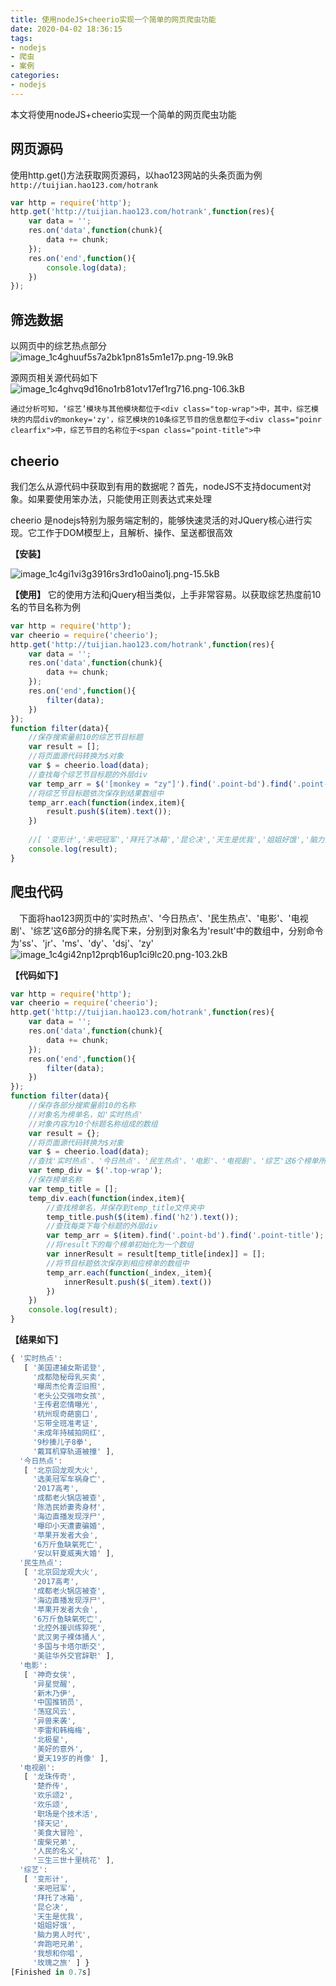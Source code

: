 ```yaml
---
title: 使用nodeJS+cheerio实现一个简单的网页爬虫功能
date: 2020-04-02 18:36:15
tags:
- nodejs
- 爬虫
- 案例
categories:
- nodejs
---
```


本文将使用nodeJS+cheerio实现一个简单的网页爬虫功能

## 网页源码
使用http.get()方法获取网页源码，以hao123网站的头条页面为例
`http://tuijian.hao123.com/hotrank`
``` javascript
var http = require('http');
http.get('http://tuijian.hao123.com/hotrank',function(res){
    var data = '';
    res.on('data',function(chunk){
        data += chunk;
    });
    res.on('end',function(){
        console.log(data);
    })
});
```
<!-- more -->
## 筛选数据
以网页中的综艺热点部分
![image_1c4ghuuf5s7a2bk1pn81s5m1e17p.png-19.9kB][1]

源网页相关源代码如下
![image_1c4ghvq9d16no1rb81otv17ef1rg716.png-106.3kB][2]


```
通过分析可知，‘综艺’模块与其他模块都位于<div class="top-wrap">中，其中，综艺模块的内层div的monkey='zy'，综艺模块的10条综艺节目的信息都位于<div class="poinr clearfix">中，综艺节目的名称位于<span class="point-title">中
```

## cheerio
我们怎么从源代码中获取到有用的数据呢？首先，nodeJS不支持document对象。如果要使用笨办法，只能使用正则表达式来处理

cheerio 是nodejs特别为服务端定制的，能够快速灵活的对JQuery核心进行实现。它工作于DOM模型上，且解析、操作、呈送都很高效

**【安装】**

![image_1c4gi1vi3g3916rs3rd1o0aino1j.png-15.5kB][3]


**【使用】**
它的使用方法和jQuery相当类似，上手非常容易。以获取综艺热度前10名的节目名称为例
``` javascript
var http = require('http');
var cheerio = require('cheerio');
http.get('http://tuijian.hao123.com/hotrank',function(res){
    var data = '';
    res.on('data',function(chunk){
        data += chunk;
    });
    res.on('end',function(){
        filter(data);
    })
});
function filter(data){
    //保存搜索量前10的综艺节目标题
    var result = [];
    //将页面源代码转换为$对象
    var $ = cheerio.load(data);
    //查找每个综艺节目标题的外层div
    var temp_arr = $('[monkey = "zy"]').find('.point-bd').find('.point-title');
    //将综艺节目标题依次保存到结果数组中
    temp_arr.each(function(index,item){
        result.push($(item).text());
    })
    
    //[ '变形计','来吧冠军','拜托了冰箱','昆仑决','天生是优我','姐姐好饿','脑力男人时代','奔跑吧兄弟','我想和你唱','玫瑰之旅' ]
    console.log(result);
}
```

## 爬虫代码
　下面将hao123网页中的'实时热点'、'今日热点'、'民生热点'、'电影'、'电视剧'、'综艺'这6部分的排名爬下来，分别到对象名为'result'中的数组中，分别命令为'ss'、'jr'、'ms'、'dy'、'dsj'、'zy'
　![image_1c4gi42np12prqb16up1ci9lc20.png-103.2kB][4]


  [1]: http://static.zybuluo.com/wp0214/bqzguv8jnanuu54eds2ejo81/image_1c4ghuuf5s7a2bk1pn81s5m1e17p.png
  [2]: http://static.zybuluo.com/wp0214/mlhm6kp2pnpdje3tezukme7t/image_1c4ghvq9d16no1rb81otv17ef1rg716.png
  [3]: http://static.zybuluo.com/wp0214/dy77b8ris2x9ln9mbua4kli7/image_1c4gi1vi3g3916rs3rd1o0aino1j.png
  [4]: http://static.zybuluo.com/wp0214/07j777aovt2viwi0xr6pzrd9/image_1c4gi42np12prqb16up1ci9lc20.png
  
**【代码如下】**
``` javascript
var http = require('http');
var cheerio = require('cheerio');
http.get('http://tuijian.hao123.com/hotrank',function(res){
    var data = '';
    res.on('data',function(chunk){
        data += chunk;
    });
    res.on('end',function(){
        filter(data);
    })
});
function filter(data){
    //保存各部分搜索量前10的名称
    //对象名为榜单名，如'实时热点'
    //对象内容为10个标题名称组成的数组
    var result = {};
    //将页面源代码转换为$对象
    var $ = cheerio.load(data);
    //查找'实时热点'、'今日热点'、'民生热点'、'电影'、'电视剧'、'综艺'这6个榜单所在的div
    var temp_div = $('.top-wrap');
    //保存榜单名称
    var temp_title = [];
    temp_div.each(function(index,item){
        //查找榜单名，并保存到temp_title文件夹中
        temp_title.push($(item).find('h2').text());
        //查找每类下每个标题的外层div
        var temp_arr = $(item).find('.point-bd').find('.point-title');
        //将result下的每个榜单初始化为一个数组
        var innerResult = result[temp_title[index]] = [];
        //将节目标题依次保存到相应榜单的数组中
        temp_arr.each(function(_index,_item){
            innerResult.push($(_item).text())
        })
    })
    console.log(result);
}
```

**【结果如下】**
``` javascript
{ '实时热点': 
   [ '美国逮捕女斯诺登',
     '成都隐秘母乳买卖',
     '曝周杰伦青涩旧照',
     '老头公交强吻女孩',
     '王传君恋情曝光',
     '杭州现奇葩窗口',
     '忘带全班准考证',
     '未成年持械拍网红',
     '9秒揍儿子8拳',
     '戴耳机穿轨道被撞' ],
  '今日热点': 
   [ '北京回龙观大火',
     '选美冠军车祸身亡',
     '2017高考',
     '成都老火锅店被查',
     '陈浩民娇妻秀身材',
     '海边直播发现浮尸',
     '曝印小天遭妻骗婚',
     '苹果开发者大会',
     '6万斤鱼缺氧死亡',
     '安以轩夏威夷大婚' ],
  '民生热点': 
   [ '北京回龙观大火',
     '2017高考',
     '成都老火锅店被查',
     '海边直播发现浮尸',
     '苹果开发者大会',
     '6万斤鱼缺氧死亡',
     '北控外援训练猝死',
     '武汉男子裸体捅人',
     '多国与卡塔尔断交',
     '美驻华外交官辞职' ],
  '电影': 
   [ '神奇女侠',
     '异星觉醒',
     '新木乃伊',
     '中国推销员',
     '荡寇风云',
     '异兽来袭',
     '李雷和韩梅梅',
     '北极星',
     '美好的意外',
     '夏天19岁的肖像' ],
  '电视剧': 
   [ '龙珠传奇',
     '楚乔传',
     '欢乐颂2',
     '欢乐颂',
     '职场是个技术活',
     '择天记',
     '美食大冒险',
     '废柴兄弟',
     '人民的名义',
     '三生三世十里桃花' ],
  '综艺': 
   [ '变形计',
     '来吧冠军',
     '拜托了冰箱',
     '昆仑决',
     '天生是优我',
     '姐姐好饿',
     '脑力男人时代',
     '奔跑吧兄弟',
     '我想和你唱',
     '玫瑰之旅' ] }
[Finished in 0.7s]
```